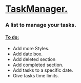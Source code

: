 <h1> <ins> TaskManager. </ins> </h1>
<h3> A list to manage your tasks. </h3>
<h4> <ins>To do:</ins> </h4>
<ul> 
  <li>Add more Styles.</li>
  <li>Add date box.</li>
  <li>Add deleted section</li>
  <li>Add completed section.</li>
  <li>Add tasks to a specific date.</li>
  <li>Give tasks time limits.</li>
</ul>
